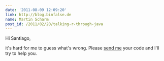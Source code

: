 ```yaml
---
date: '2011-08-09 12:09:20'
link: http://blog.binfalse.de
name: Martin Scharm
post_id: /2011/02/20/talking-r-through-java
---
```


Hi Santiago,

it's hard for me to guess what's wrong. Please <a href="{{ site.url }}/contact/" rel="nofollow">send me</a> your code and I'll try to help you.